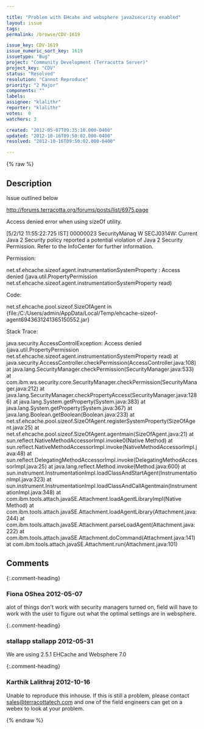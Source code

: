 ```yaml
---

title: "Problem with EHcahe and websphere java2security enabled"
layout: issue
tags: 
permalink: /browse/CDV-1619

issue_key: CDV-1619
issue_numeric_sort_key: 1619
issuetype: "Bug"
project: "Community Development (Terracotta Server)"
project_key: "CDV"
status: "Resolved"
resolution: "Cannot Reproduce"
priority: "2 Major"
components: ""
labels: 
assignee: "klalithr"
reporter: "klalithr"
votes:  0
watchers: 3

created: "2012-05-07T09:35:10.000-0400"
updated: "2012-10-16T09:50:02.000-0400"
resolved: "2012-10-16T09:50:02.000-0400"

---
```




{% raw %}



## Description

<div markdown="1" class="description">

Issue outlined below 

http://forums.terracotta.org/forums/posts/list/6975.page

Access denied error when using sizeOf utility.

[5/2/12 11:55:22:725 IST] 00000023 SecurityManag W SECJ0314W: Current Java 2 Security policy reported a potential violation of Java 2 Security Permission. Refer to the InfoCenter for further information. 

Permission: 

net.sf.ehcache.sizeof.agent.instrumentationSystemProperty : Access denied (java.util.PropertyPermission net.sf.ehcache.sizeof.agent.instrumentationSystemProperty read) 

Code: 

net.sf.ehcache.pool.sizeof.SizeOfAgent in {file:/C:/Users/admin/AppData/Local/Temp/ehcache-sizeof-agent6943631241365150552.jar} 


Stack Trace: 

java.security.AccessControlException: Access denied (java.util.PropertyPermission net.sf.ehcache.sizeof.agent.instrumentationSystemProperty read) 
at java.security.AccessController.checkPermission(AccessController.java:108) 
at java.lang.SecurityManager.checkPermission(SecurityManager.java:533) 
at com.ibm.ws.security.core.SecurityManager.checkPermission(SecurityManager.java:212) 
at java.lang.SecurityManager.checkPropertyAccess(SecurityManager.java:1286) 
at java.lang.System.getProperty(System.java:383) 
at java.lang.System.getProperty(System.java:367) 
at java.lang.Boolean.getBoolean(Boolean.java:233) 
at net.sf.ehcache.pool.sizeof.SizeOfAgent.registerSystemProperty(SizeOfAgent.java:25) 
at net.sf.ehcache.pool.sizeof.SizeOfAgent.agentmain(SizeOfAgent.java:21) 
at sun.reflect.NativeMethodAccessorImpl.invoke0(Native Method) 
at sun.reflect.NativeMethodAccessorImpl.invoke(NativeMethodAccessorImpl.java:48) 
at sun.reflect.DelegatingMethodAccessorImpl.invoke(DelegatingMethodAccessorImpl.java:25) 
at java.lang.reflect.Method.invoke(Method.java:600) 
at sun.instrument.InstrumentationImpl.loadClassAndStartAgent(InstrumentationImpl.java:323) 
at sun.instrument.InstrumentationImpl.loadClassAndCallAgentmain(InstrumentationImpl.java:348) 
at com.ibm.tools.attach.javaSE.Attachment.loadAgentLibraryImpl(Native Method) 
at com.ibm.tools.attach.javaSE.Attachment.loadAgentLibrary(Attachment.java:244) 
at com.ibm.tools.attach.javaSE.Attachment.parseLoadAgent(Attachment.java:222) 
at com.ibm.tools.attach.javaSE.Attachment.doCommand(Attachment.java:141) 
at com.ibm.tools.attach.javaSE.Attachment.run(Attachment.java:101) 

</div>

## Comments


{:.comment-heading}
### **Fiona OShea** <span class="date">2012-05-07</span>

<div markdown="1" class="comment">

alot of things don't work with security managers turned on, field will have to work with the user to figure out what the optimal settings are in websphere.

</div>


{:.comment-heading}
### **stallapp stallapp** <span class="date">2012-05-31</span>

<div markdown="1" class="comment">

We are using 2.5.1 EHCache and Websphere 7.0

</div>


{:.comment-heading}
### **Karthik Lalithraj** <span class="date">2012-10-16</span>

<div markdown="1" class="comment">

Unable to reproduce this inhouse. If this is still a problem, please contact sales@terracottatech.com and one of the field engineers can get on a webex to look at your problem.

</div>



{% endraw %}

